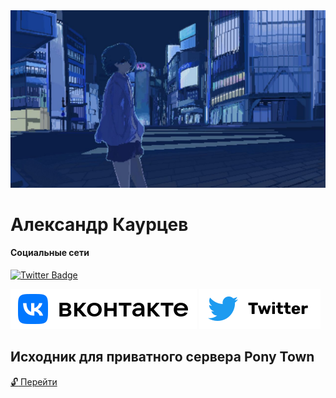 <img src="/asd.jpg">

# Александр Каурцев

#### Социальные сети
[![Twitter Badge](https://img.shields.io/badge/Twitter-Profile-informational?style=flat&logo=twitter&logoColor=white&color=1CA2F1)](https://twitter.com/kaurcev)

<img src="/vk.svg"> <img src="/twitter.svg">

## Исходник для приватного сервера Pony Town

[:unlock: Перейти](https://github.com/kaurcev/pixel.horse)
